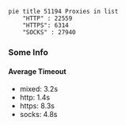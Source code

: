 
```mermaid
pie title 51194 Proxies in list
    "HTTP" : 22559
    "HTTPS": 6314
    "SOCKS" : 27940
```

### Some Info
#### Average Timeout

- mixed: 3.2s
- http: 1.4s
- https: 8.3s
- socks: 4.8s